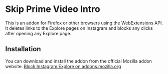 # Skip Prime Video Intro

This is an addon for Firefox or other browsers using the WebExtensions API.
It deletes links to the Explore pages on Instagram and blocks any clicks after opening any Explore page.

## Installation 

You can download and install the addon from the official Mozilla addon website:
[Block Instagram Explore on addons.mozilla.org](https://addons.mozilla.org/en-US/firefox/addon/block-instagram-explore/)